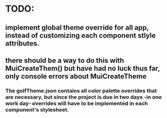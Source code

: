 # TODO: 
## implement global theme override for all app, instead of customizing each component stlyle attributes.
## there should be a way to do this with MuiCreateThem() but have had no luck thus far, only console errors about MuiCreateTheme

### The golfTheme.json contains all color palette overrides that are necessary, but since the project is due in two days -in one work day- overrides will have to be implemented in each component's stylesheet.